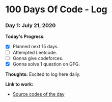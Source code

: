 # 100 Days Of Code - Log

### Day 1: July 21, 2020

**Today's Progress**: 
- [x] Planned next 15 days.
- [ ] Attempted Leetcode.
- [ ] Gonna give codeforces.
- [X] Gonna solve 1 question on GFG.

**Thoughts:** Excited to log here daily.

**Link to work:** 
* [Source codes of the day](https://github.com/ere6us/100-days-of-code/tree/master/DailyCodes/2020/July/21)

